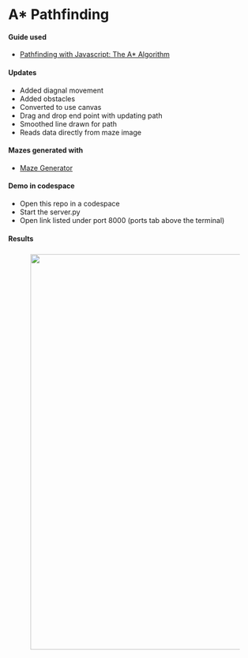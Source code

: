 # A* Pathfinding

#### Guide used
- [Pathfinding with Javascript: The A* Algorithm](https://dev.to/codesphere/pathfinding-with-javascript-the-a-algorithm-3jlb)

#### Updates
- Added diagnal movement
- Added obstacles
- Converted to use canvas
- Drag and drop end point with updating path
- Smoothed line drawn for path
- Reads data directly from maze image

#### Mazes generated with
- [Maze Generator](https://keesiemeijer.github.io/maze-generator/#generate)

#### Demo in codespace
- Open this repo in a codespace
- Start the server.py
- Open link listed under port 8000 (ports tab above the terminal)
    
#### Results
<figure>
  <div>
    <img src="https://github.com/ajbrickhouse/AStar_JS/assets/106787118/93e518c6-97e7-49b4-bcc5-2bf852ca46f3" style="width: 800px; height: 800px; padding: 5px;">
  </div>
</figure>
